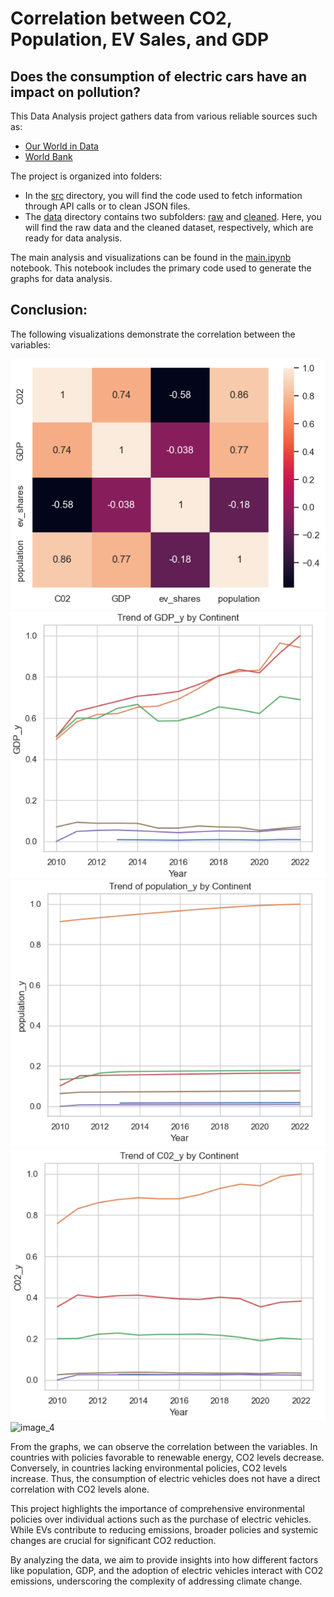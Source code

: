 # Correlation between CO2, Population, EV Sales, and GDP

## Does the consumption of electric cars have an impact on pollution?

This Data Analysis project gathers data from various reliable sources such as:
- [Our World in Data](https://ourworldindata.org)
- [World Bank](https://worldbank.org)

The project is organized into folders:

- In the [src](./src) directory, you will find the code used to fetch information through API calls or to clean JSON files.
- The [data](./data) directory contains two subfolders: [raw](./data/raw) and [cleaned](./data/cleaned). Here, you will find the raw data and the cleaned dataset, respectively, which are ready for data analysis.

The main analysis and visualizations can be found in the [main.ipynb](./data/cleaned/main.ipynb) notebook. This notebook includes the primary code used to generate the graphs for data analysis.

## Conclusion:

The following visualizations demonstrate the correlation between the variables:

![heat_map_1](./src/assets/heat_map1.png)
![image_1](./src/assets/image.png)
![image_2](./src/assets/image_(2).png)
![image_3](./src/assets/image_(3).png)
![image_4](./src/assets/image_(4).png)

From the graphs, we can observe the correlation between the variables. In countries with policies favorable to renewable energy, CO2 levels decrease. Conversely, in countries lacking environmental policies, CO2 levels increase. Thus, the consumption of electric vehicles does not have a direct correlation with CO2 levels alone.

This project highlights the importance of comprehensive environmental policies over individual actions such as the purchase of electric vehicles. While EVs contribute to reducing emissions, broader policies and systemic changes are crucial for significant CO2 reduction.

By analyzing the data, we aim to provide insights into how different factors like population, GDP, and the adoption of electric vehicles interact with CO2 emissions, underscoring the complexity of addressing climate change.
